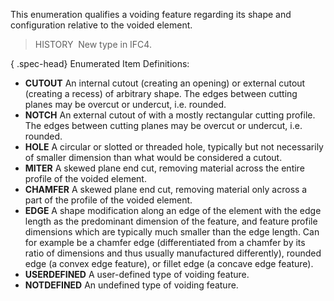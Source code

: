 ﻿This enumeration qualifies a voiding feature regarding its shape and configuration relative to the voided element.

> HISTORY&nbsp; New type in IFC4.

{ .spec-head}
Enumerated Item Definitions:

* **CUTOUT** An internal cutout (creating an opening) or external cutout (creating a recess) of arbitrary shape. The edges between cutting planes may be overcut or undercut, i.e. rounded.
* **NOTCH** An external cutout of with a mostly rectangular cutting profile. The edges between cutting planes may be overcut or undercut, i.e. rounded.
* **HOLE** A circular or slotted or threaded hole, typically but not necessarily of smaller dimension than what would be considered a cutout.
* **MITER** A skewed plane end cut, removing material across the entire profile of the voided element.
* **CHAMFER** A skewed plane end cut, removing material only across a part of the profile of the voided element.
* **EDGE** A shape modification along an edge of the element with the edge length as the predominant dimension of the feature, and feature profile dimensions which are typically much smaller than the edge length. Can for example be a chamfer edge (differentiated from a chamfer by its ratio of dimensions and thus usually manufactured differently), rounded edge (a convex edge feature), or fillet edge (a concave edge feature).
* **USERDEFINED** A user-defined type of voiding feature.
* **NOTDEFINED** An undefined type of voiding feature.